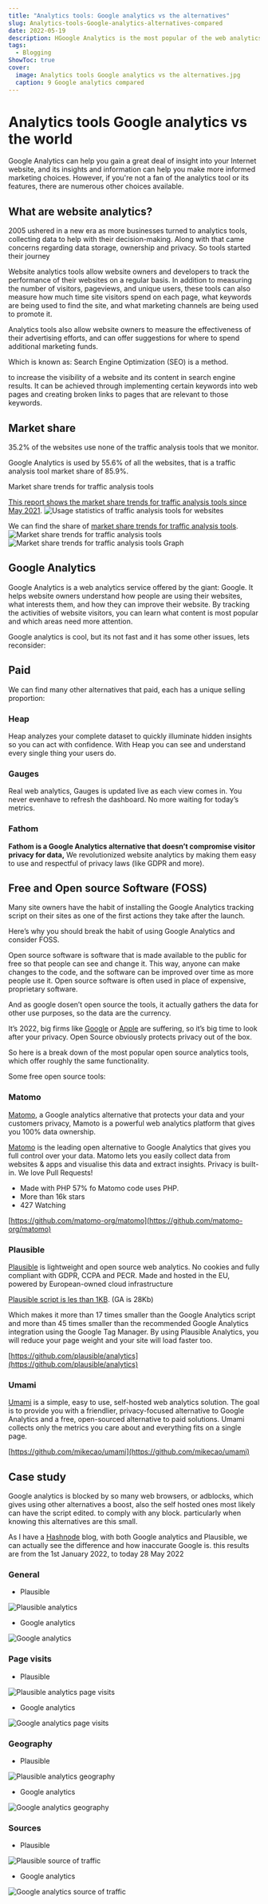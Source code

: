 ```yaml
---
title: "Analytics tools: Google analytics vs the alternatives"
slug: Analytics-tools-Google-analytics-alternatives-compared
date: 2022-05-19
description: HGoogle Analytics is the most popular of the web analytics tools. But are there alternatives? What are they and how do they work?.
tags:
  - Blogging
ShowToc: true
cover:
  image: Analytics tools Google analytics vs the alternatives.jpg
  caption: 9 Google analytics compared
---
```



# Analytics tools Google analytics vs the world

Google Analytics can help you gain a great deal of insight into your Internet website, and its insights and information can help you make more informed marketing choices. However, if you're not a fan of the analytics tool or its features, there are numerous other choices available.

## What are website analytics?

2005 ushered in a new era as more businesses turned to analytics tools, collecting data to help with their decision-making. Along with that came concerns regarding data storage, ownership and privacy. So tools started their journey

Website analytics tools allow website owners and developers to track the performance of their websites on a regular basis. In addition to measuring the number of visitors, pageviews, and unique users, these tools can also measure how much time site visitors spend on each page, what keywords are being used to find the site, and what marketing channels are being used to promote it.

Analytics tools also allow website owners to measure the effectiveness of their advertising efforts, and can offer suggestions for where to spend additional marketing funds.

Which is known as: Search Engine Optimization (SEO) is a method.

to increase the visibility of a website and its content in search engine results. It can be achieved through implementing certain keywords into web pages and creating broken links to pages that are relevant to those keywords.

## Market share

35.2% of the websites use none of the traffic analysis tools that we monitor.

Google Analytics is used by 55.6% of all the websites, that is a traffic analysis tool market share of 85.9%.

Market share trends for traffic analysis tools

[This report shows the market share trends for traffic analysis tools since May 2021](https://w3techs.com/technologies/history_overview/traffic_analysis).
<img src="Usage statistics of traffic analysis tools for websites.png" alt="Usage statistics of traffic analysis tools for websites">


We can find the share of [market share trends for traffic analysis tools](https://w3techs.com/technologies/history_overview/traffic_analysis).
<img src="Market share trends for traffic analysis tools.png" alt="Market share trends for traffic analysis tools">
<img src="Market share trends for traffic analysis tools Graph.png" alt="Market share trends for traffic analysis tools Graph">


## Google Analytics

Google Analytics is a web analytics service offered by the giant: Google. It helps website owners understand how people are using their websites, what interests them, and how they can improve their website. By tracking the activities of website visitors, you can learn what content is most popular and which areas need more attention.

Google analytics is cool, but its not fast and it has some other issues, lets reconsider:

## Paid

We can find many other alternatives that paid, each has a unique selling proportion:

### Heap

Heap analyzes your complete dataset to quickly illuminate hidden insights so you can act with confidence. With Heap you can see and understand every single thing your users do.

### Gauges

Real web analytics, Gauges is updated live as each view comes in. You never evenhave to refresh the dashboard. No more waiting for today’s metrics.

### Fathom

**Fathom is a Google Analytics alternative that doesn’t compromise visitor privacy for data,** We revolutionized website analytics by making them easy to use and respectful of privacy laws (like GDPR and more).

## Free and Open source Software (FOSS)

Many site owners have the habit of installing the Google Analytics tracking script on their sites as one of the first actions they take after the launch.

Here’s why you should break the habit of using Google Analytics and consider FOSS.

Open source software is software that is made available to the public for free so that people can see and change it. This way, anyone can make changes to the code, and the software can be improved over time as more people use it. Open source software is often used in place of expensive, proprietary software.

And as google dosen’t open source the tools, it actually gathers the data for other use purposes, so the data are the currency.

It’s 2022, big firms like [Google](https://www.euronews.com/my-europe/2021/11/10/google-loses-appeal-against-2-4-billion-eu-fine-over-its-shopping-service) or [Apple](https://techcrunch.com/2022/01/24/acm-apple-fine/) are suffering, so it’s big time to look after your privacy. Open Source obviously protects privacy out of the box.

So here is a break down of the most popular open source analytics tools, which offer roughly the same functionality.

Some free open source tools:

### Matomo

[Matomo](https://matomo.org/), a Google analytics alternative that protects your data and your customers privacy, Mamoto is a powerful web analytics platform that gives you 100% data ownership.

[Matomo](https://matomo.org/) is the leading open alternative to Google Analytics that gives you full control over your data. Matomo lets you easily collect data from websites & apps and visualise this data and extract insights. Privacy is built-in. We love Pull Requests!

- Made with PHP 57% fo Matomo code uses PHP.
- More than 16k stars
- 427 Watching

[https://github.com/matomo-org/matomo](https://github.com/matomo-org/matomo)

### Plausible

[Plausible](https://plausible.io/) is lightweight and open source web analytics. No cookies and fully compliant with GDPR, CCPA and PECR. Made and hosted in the EU, powered by European-owned cloud infrastructure

[Plausible script is les than 1KB](https://plausible.io/vs-google-analytics). (GA is 28Kb)

Which makes it more than 17 times smaller than the Google Analytics script and more than 45 times smaller than the recommended Google Analytics integration using the Google Tag Manager. By using Plausible Analytics, you will reduce your page weight and your site will load faster too.

[https://github.com/plausible/analytics](https://github.com/plausible/analytics)

### Umami

[Umami](https://umami.is/) is a simple, easy to use, self-hosted web analytics solution. The goal is to provide you with a friendlier, privacy-focused alternative to Google Analytics and a free, open-sourced alternative to paid solutions. Umami collects only the metrics you care about and everything fits on a single page.

[https://github.com/mikecao/umami](https://github.com/mikecao/umami)

## Case study

Google analytics is blocked by so many web browsers, or adblocks, which gives using other alternatives a boost, also the self hosted ones most likely can have the script edited. to comply with any block. particularly when knowing this alternatives are this small.

As I have a [Hashnode](http://laravelexample.com) blog, with both Google analytics and Plausible, we can actually see the difference and how inaccurate Google is. this results are from the 1st January 2022, to today 28 May 2022

### General

- Plausible
<img src="Umami 1st January 2022.png" alt="Plausible analytics">

- Google analytics
<img src="Google Analytics 1st January.png" alt="Google analytics">

### Page visits

- Plausible
<img src="Page visits Umami.png" alt="Plausible analytics page visits">

- Google analytics
<img src="Page visits google analytics.png" alt="Google analytics page visits">

### Geography

- Plausible
<img src="Umami 1st January Geography.png" alt="Plausible analytics geography">

- Google analytics
<img src="Google Analytics 1st January Geography.png" alt="Google analytics geography">

### Sources

- Plausible
<img src="Source of traffic Umami.png" alt="Plausible source of traffic">

- Google analytics
<img src="Source of traffic Google analytics.png" alt="Google analytics source of traffic">
